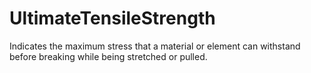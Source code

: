 UltimateTensileStrength
=======================

Indicates the maximum stress that a material or element can withstand before breaking while being stretched or pulled.

